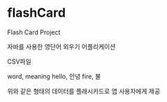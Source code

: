 # flashCard
Flash Card Project

자바를 사용한 영단어 외우기 어플리케이션

CSV파일

word, meaning
hello, 안녕
fire, 불

위와 같은 형태의 데이터를 플래시카드로 앱 사용자에게 제공
